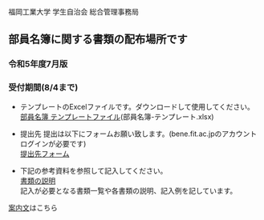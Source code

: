 福岡工業大学 学生自治会 総合管理事務局

## 部員名簿に関する書類の配布場所です
### 令和5年度7月版
### 受付期間(8/4まで)
  

- テンプレートのExcelファイルです。ダウンロードして使用してください。  
  [部員名簿 テンプレートファイル](https://github.com/daigi-fit/publish/raw/main/member-list/distribution/%E9%83%A8%E5%93%A1%E5%90%8D%E7%B0%BF-%E3%83%86%E3%83%B3%E3%83%97%E3%83%AC%E3%83%BC%E3%83%88.xlsx)(部員名簿-テンプレート.xlsx)  

- 提出先
  提出は以下にフォームお願い致します。(bene.fit.ac.jpのアカウントログインが必要です)  
  [提出先フォーム](https://forms.office.com/r/r5pqw92xLS)  

- 下記の参考資料を参照して記入してください。  
  [書類の説明](https://github.com/daigi-fit/publish/blob/main/clubhouse/first/docs/E6%9B%B8%E9%A1%9E%E3%81%AE%E8%AA%AC%E6%98%8E.md)  
  記入が必要となる書類一覧や各書類の説明、記入例を記しています。  

[案内文](https://github.com/daigi-fit/publish/blob/main/member-list/docs/%E4%BB%A4%E5%92%8C4%E5%B9%B4%E5%BA%A62%E6%9C%88%20%E9%83%A8%E5%93%A1%E5%90%8D%E7%B0%BF%E6%A1%88%E5%86%85%E6%9B%B8.pdf)はこちら
